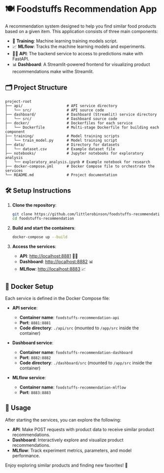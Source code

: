 # 🍽️ Foodstuffs Recommendation App

A recommendation system designed to help you find similar food products based on a given item. This application consists of three main components:

- 🤖 **Training**: Machine learning training models script.
- 📈 **MLflow**: Tracks the machine learning models and experiments.
- 🧑‍🍳 **API**: The backend service to access to predictions make with FastAPI.
- 📊 **Dashboard**: A Streamlit-powered frontend for visualizing product recommendations make withe Streamlit.

## 🗂️ Project Structure

```
project-root
├── api/                    # API service directory
│   └── src/                # API source code
├── dashboard/              # Dashboard (Streamlit) service directory
│   └── src/                # Dashboard source code
├── docker/                 # Dockerfiles for each service
│   └── Dockerfile          # Multi-stage Dockerfile for building each component
├── training/               # Model training scripts
│   └── train_model.py      # Model training script
├── data/                   # Directory for datasets
│   └── dataset.csv         # Example dataset file
├── notebooks/              # Jupyter notebooks for exploratory analysis
│   └── exploratory_analysis.ipynb # Example notebook for research
├── docker-compose.yml      # Docker Compose file to orchestrate the services
└── README.md               # Project documentation
```

## 🛠️ Setup Instructions

1. **Clone the repository**:

   ```bash
   git clone https://github.com/littlerobinson/foodstuffs-recommendation
   cd foodstuffs-recommendation
   ```

2. **Build and start the containers**:

   ```bash
   docker-compose up --build
   ```

3. **Access the services**:

   - **API**: [http://localhost:8881](http://localhost:8881) 🧑‍🍳
   - **Dashboard**: [http://localhost:8882](http://localhost:8882) 📊
   - **MLflow**: [http://localhost:8883](http://localhost:8883) 📈

## 🐳 Docker Setup

Each service is defined in the Docker Compose file:

- **API service**:

  - **Container name**: `foodstuffs-recommendation-api`
  - **Port**: `8881:8881`
  - **Code directory**: `./api/src` (mounted to `/app/src` inside the container)

- **Dashboard service**:

  - **Container name**: `foodstuffs-recommendation-dashboard`
  - **Port**: `8882:8882`
  - **Code directory**: `./dashboard/src` (mounted to `/app/src` inside the container)

- **MLflow service**:
  - **Container name**: `foodstuffs-recommendation-mlflow`
  - **Port**: `8883:8883`

## 🚀 Usage

After starting the services, you can explore the following:

- **API**: Make POST requests with product data to receive similar product recommendations.
- **Dashboard**: Interactively explore and visualize product recommendations.
- **MLflow**: Track experiment metrics, parameters, and model performance.

Enjoy exploring similar products and finding new favorites! 🥳
